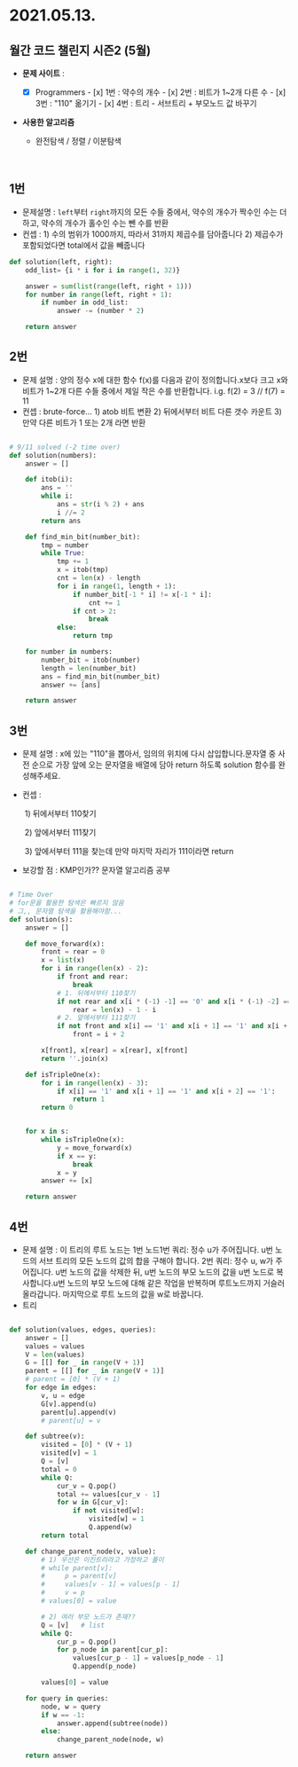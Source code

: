 # 2021.05.13. 

## 월간 코드 챌린지 시즌2 (5월)

- **문제 사이트** : 
  - [x] Programmers
        - [x] 1번 : 약수의 개수
        - [x] 2번 : 비트가 1~2개 다른 수
        - [x] 3번 : "110" 옮기기
        - [x] 4번 : 트리 - 서브트리 + 부모노드 값 바꾸기


- **사용한 알고리즘**
  - 완전탐색 / 정렬 / 이분탐색

  ​

## 1번

- 문제설명 : `left`부터 `right`까지의 모든 수들 중에서, 약수의 개수가 짝수인 수는 더하고, 약수의 개수가 홀수인 수는 뺀 수를 반환
- 컨셉 : 1) 수의 범위가 1000까지, 따라서 31까지 제곱수를 담아줍니다 2) 제곱수가 포함되었다면 total에서 값을 빼줍니다

```python
def solution(left, right):
    odd_list= {i * i for i in range(1, 32)}

    answer = sum(list(range(left, right + 1)))
    for number in range(left, right + 1):
        if number in odd_list:
            answer -= (number * 2)

    return answer
```



## 2번

- 문제 설명 : 양의 정수 x에 대한 함수 f(x)를 다음과 같이 정의합니다.x보다 크고 x와 비트가 1~2개 다른 수들 중에서 제일 작은 수를 반환합니다. i.g. f(2) = 3 // f(7) = 11
- 컨셉 : brute-force... 1) atob 비트 변환 2) 뒤에서부터 비트 다른 갯수 카운트 3) 만약 다른 비트가 1 또는 2개 라면 반환

```python

# 9/11 solved (-2 time over)
def solution(numbers):
    answer = []

    def itob(i):
        ans = ''
        while i:
            ans = str(i % 2) + ans
            i //= 2
        return ans

    def find_min_bit(number_bit):
        tmp = number
        while True:
            tmp += 1
            x = itob(tmp)
            cnt = len(x) - length
            for i in range(1, length + 1):
                if number_bit[-1 * i] != x[-1 * i]:
                    cnt += 1
                if cnt > 2:
                    break
            else:
                return tmp

    for number in numbers:
        number_bit = itob(number)
        length = len(number_bit)
        ans = find_min_bit(number_bit)
        answer += [ans]

    return answer

```



## 3번

- 문제 설명 : x에 있는 "110"을 뽑아서, 임의의 위치에 다시 삽입합니다.문자열 중 사전 순으로 가장 앞에 오는 문자열을 배열에 담아 return 하도록 solution 함수를 완성해주세요.

- 컨셉 : 

  ​	1) 뒤에서부터 110찾기

  ​	2) 앞에서부터 111찾기

  ​	3) 앞에서부터 111을 찾는데 만약 마지막 자리가 111이라면 return

- 보강할 점 : KMP인가?? 문자열 알고리즘 공부

```python

# Time Over
# for문을 활용한 탐색은 빠르지 않음
# 그,, 문자열 탐색을 활용해야함...
def solution(s):
    answer = []

    def move_forward(x):
        front = rear = 0
        x = list(x)
        for i in range(len(x) - 2):
            if front and rear:
                break
            # 1. 뒤에서부터 110찾기
            if not rear and x[i * (-1) -1] == '0' and x[i * (-1) -2] == '1' and x[i * (-1) -3] == '1':
                rear = len(x) - 1 - i
            # 2. 앞에서부터 111찾기
            if not front and x[i] == '1' and x[i + 1] == '1' and x[i + 2] == '1':
                front = i + 2

        x[front], x[rear] = x[rear], x[front]
        return ''.join(x)

    def isTripleOne(x):
        for i in range(len(x) - 3):
            if x[i] == '1' and x[i + 1] == '1' and x[i + 2] == '1':
                return 1
        return 0


    for x in s:
        while isTripleOne(x):
            y = move_forward(x)
            if x == y:
                break
            x = y
        answer += [x]

    return answer

```



## 4번

- 문제 설명 : 이 트리의 루트 노드는 1번 노드1번 쿼리: 정수 u가 주어집니다. u번 노드의 서브 트리의 모든 노드의 값의 합을 구해야 합니다. 2번 쿼리: 정수 u, w가 주어집니다. u번 노드의 값을 삭제한 뒤, u번 노드의 부모 노드의 값을 u번 노드로 복사합니다.u번 노드의 부모 노드에 대해 같은 작업을 반복하며 루트노드까지 거슬러 올라갑니다. 마지막으로 루트 노드의 값을 w로 바꿉니다.
- 트리

```python

def solution(values, edges, queries):
    answer = []
    values = values
    V = len(values)
    G = [[] for _ in range(V + 1)]
    parent = [[] for _ in range(V + 1)]
    # parent = [0] * (V + 1)
    for edge in edges:
        v, u = edge
        G[v].append(u)
        parent[u].append(v)
        # parent[u] = v

    def subtree(v):
        visited = [0] * (V + 1)
        visited[v] = 1
        Q = [v]
        total = 0
        while Q:
            cur_v = Q.pop()
            total += values[cur_v - 1]
            for w in G[cur_v]:
                if not visited[w]:
                    visited[w] = 1
                    Q.append(w)
        return total

    def change_parent_node(v, value):
        # 1) 우선은 이진트리라고 가정하고 풀이
        # while parent[v]:
        #     p = parent[v]
        #     values[v - 1] = values[p - 1]
        #     v = p
        # values[0] = value

        # 2) 여러 부모 노드가 존재??
        Q = [v]   # list
        while Q:
            cur_p = Q.pop()
            for p_node in parent[cur_p]:
                values[cur_p - 1] = values[p_node - 1]
                Q.append(p_node)

        values[0] = value

    for query in queries:
        node, w = query
        if w == -1:
            answer.append(subtree(node))
        else:
            change_parent_node(node, w)

    return answer
```

